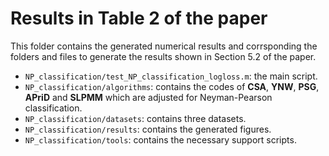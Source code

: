 # Results in Table 2 of the paper
This folder contains the generated numerical results and corrsponding 
the folders and files to generate the results shown in Section 5.2 of the paper.
- `NP_classification/test_NP_classification_logloss.m`: the main script.
- `NP_classification/algorithms`: contains the codes of **CSA**, **YNW**, **PSG**, **APriD** and **SLPMM** which are adjusted for Neyman-Pearson classification.
- `NP_classification/datasets`: contains three datasets.
- `NP_classification/results`: contains the generated figures.
- `NP_classification/tools`: contains the necessary support scripts.
